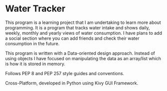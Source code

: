# Water Tracker

This program is a learning project that I am undertaking to learn more about programming. It is a program that tracks water intake and shows daily, weekly, monthly and yearly views of water consumption. I have plans to add a social section where you can add friends and check their water consumption in the future.

This program is written with a Data-oriented design approach. Instead of using objects I have focused on manipulating the data as an array/list which is how it is stored in memory.

Follows PEP 8 and PEP 257 style guides and conventions.

Cross-Platform, developed in Python using Kivy GUI Framework.

